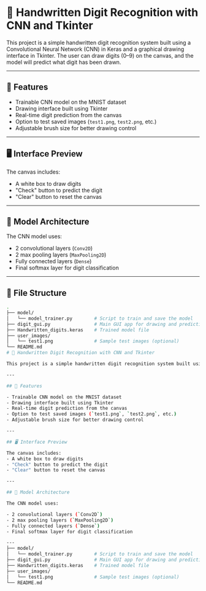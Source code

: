 # 🧠 Handwritten Digit Recognition with CNN and Tkinter

This project is a simple handwritten digit recognition system built using a Convolutional Neural Network (CNN) in Keras and a graphical drawing interface in Tkinter. The user can draw digits (0–9) on the canvas, and the model will predict what digit has been drawn.

---

## 🚀 Features

- Trainable CNN model on the MNIST dataset
- Drawing interface built using Tkinter
- Real-time digit prediction from the canvas
- Option to test saved images (`test1.png`, `test2.png`, etc.)
- Adjustable brush size for better drawing control

---

## 🖥️ Interface Preview

The canvas includes:
- A white box to draw digits
- "Check" button to predict the digit
- "Clear" button to reset the canvas

---

## 🧠 Model Architecture

The CNN model uses:

- 2 convolutional layers (`Conv2D`)
- 2 max pooling layers (`MaxPooling2D`)
- Fully connected layers (`Dense`)
- Final softmax layer for digit classification

---

## 📁 File Structure

```bash
.
├── model/
│   └── model_trainer.py        # Script to train and save the model
├── digit_gui.py                # Main GUI app for drawing and prediction
├── Handwritten_digits.keras    # Trained model file
├── user_images/
│   └── test1.png               # Sample test images (optional)
└── README.md
# 🧠 Handwritten Digit Recognition with CNN and Tkinter

This project is a simple handwritten digit recognition system built using a Convolutional Neural Network (CNN) in Keras and a graphical drawing interface in Tkinter. The user can draw digits (0–9) on the canvas, and the model will predict what digit has been drawn.

---

## 🚀 Features

- Trainable CNN model on the MNIST dataset
- Drawing interface built using Tkinter
- Real-time digit prediction from the canvas
- Option to test saved images (`test1.png`, `test2.png`, etc.)
- Adjustable brush size for better drawing control

---

## 🖥️ Interface Preview

The canvas includes:
- A white box to draw digits
- "Check" button to predict the digit
- "Clear" button to reset the canvas

---

## 🧠 Model Architecture

The CNN model uses:

- 2 convolutional layers (`Conv2D`)
- 2 max pooling layers (`MaxPooling2D`)
- Fully connected layers (`Dense`)
- Final softmax layer for digit classification

---
├── model/
│   └── model_trainer.py        # Script to train and save the model
├── digit_gui.py                # Main GUI app for drawing and prediction
├── Handwritten_digits.keras    # Trained model file
├── user_images/
│   └── test1.png               # Sample test images (optional)
└── README.md
